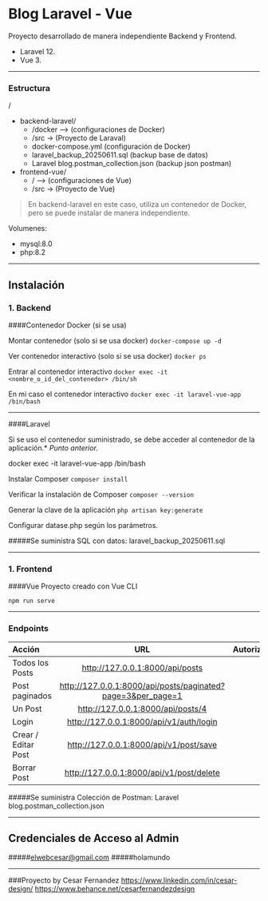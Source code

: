 # Blog Laravel - Vue

Proyecto desarrollado de manera independiente Backend y  Frontend.

- Laravel 12.
- Vue 3.
---
### Estructura
/
-  backend-laravel/
	- /docker --> (configuraciones de Docker)
    - /src -> (Proyecto de Laraval)
	- docker-compose.yml (configuración de Docker)
	- laravel_backup_20250611.sql (backup base de datos)
	- Laravel blog.postman_collection.json (backup json postman)
-  frontend-vue/
	- / --> (configuraciones de Vue)
    - /src -> (Proyecto de Vue)

> En backend-laravel en este caso, utiliza un contenedor de Docker, pero se puede instalar de manera independiente.

Volumenes:
- mysql:8.0
- php:8.2
---

## Instalación

### 1. Backend

####Contenedor Docker (si se usa)

Montar contenedor (solo si se usa docker)
`docker-compose up -d`

Ver contenedor interactivo (solo si se usa docker)
`docker ps`

Entrar al contenedor interactivo
`docker exec -it <nombre_o_id_del_contenedor> /bin/sh`

En mi caso el contenedor interactivo
`docker exec -it laravel-vue-app /bin/bash`

---

####Laravel

Si se uso el contenedor suministrado, se debe acceder al contenedor de la aplicación.*
 _Punto anterior._

docker exec -it laravel-vue-app /bin/bash

Instalar Composer
`composer install`

Verificar la instalación de Composer
`composer --version`

Generar la clave de la aplicación
`php artisan key:generate`

Configurar datase.php según los parámetros.

#####Se suministra SQL con datos: laravel_backup_20250611.sql

---
### 1. Frontend
####Vue
Proyecto creado con Vue CLI 

`npm run serve`

---
### Endpoints
|Acción  | URL  | Autorización |
| :------------ |:---------------:| -----:|
| Todos los Posts      | http://127.0.0.1:8000/api/posts | NO |
| Post paginados     | http://127.0.0.1:8000/api/posts/paginated?page=3&per_page=1        |   NO |
| Un Post | http://127.0.0.1:8000/api/posts/4       |    NO |
| Login | http://127.0.0.1:8000/api/v1/auth/login      |    SI |
| Crear / Editar Post | http://127.0.0.1:8000/api/v1/post/save        |   SI |
| Borrar Post | http://127.0.0.1:8000/api/v1/post/delete        |    SI |

#####Se suministra Colección de Postman: Laravel blog.postman_collection.json

---
## Credenciales de Acceso al Admin
#####elwebcesar@gmail.com
#####holamundo


---

###Proyecto by Cesar Fernandez
https://www.linkedin.com/in/cesar-design/
https://www.behance.net/cesarfernandezdesign
